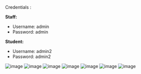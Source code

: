 Credentials :

**Staff:**

- Username: admin  
- Password: admin  

**Student:**

- Username: admin2  
- Password: admin2

![image](https://github.com/user-attachments/assets/977aa962-7f97-46ed-8e5a-9b897545d85b)
![image](https://github.com/user-attachments/assets/a6c532c3-ed7b-4bc2-b516-1c1da86eb3d4)
![image](https://github.com/user-attachments/assets/77ec304f-5b6e-4c89-9f58-26d3534e0c12)
![image](https://github.com/user-attachments/assets/95319528-b947-4453-8476-3aef3990a4d9)
![image](https://github.com/user-attachments/assets/d8308da9-083b-47cc-93f1-36f7f4643267)
![image](https://github.com/user-attachments/assets/f0cc4bd4-56e6-47b5-9937-cb79685b1a47)
![image](https://github.com/user-attachments/assets/e713fe13-b317-43e8-9eb3-ff17189a77f5)



